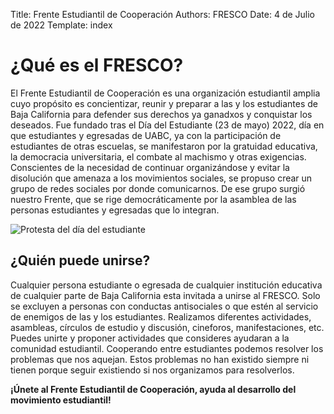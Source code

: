 Title: Frente Estudiantil de Cooperación
Authors: FRESCO
Date: 4 de Julio de 2022
Template: index


# ¿Qué es el FRESCO?
El Frente Estudiantil de Cooperación es una organización estudiantil
amplia cuyo propósito es concientizar, reunir y preparar a las y los
estudiantes de Baja California para defender sus derechos ya ganadxos y
conquistar los deseados. Fue fundado tras el Día del Estudiante (23 de
mayo) 2022, día en que estudiantes y egresadas de UABC, ya con la
participación de estudiantes de otras escuelas, se manifestaron por la
gratuidad educativa, la democracia universitaria, el combate al machismo
y otras exigencias. Conscientes de la necesidad de continuar
organizándose y evitar la disolución que amenaza a los movimientos
sociales, se propuso crear un grupo de redes sociales por donde
comunicarnos. De ese grupo surgió nuestro Frente, que se rige 
democráticamente por la asamblea de las personas estudiantes y egresadas
que lo integran.

![Protesta del día del estudiante](./img/portada.jpg)

## ¿Quién puede unirse?
Cualquier persona estudiante o egresada de cualquier institución
educativa de cualquier parte de Baja California esta invitada a unirse
al FRESCO. Solo se excluyen a personas con conductas antisociales o que
estén al servicio de enemigos de las y los estudiantes.
Realizamos diferentes actividades, asambleas, círculos de estudio y
discusión, cineforos, manifestaciones, etc. Puedes unirte y proponer
actividades que consideres ayudaran a la comunidad estudiantil.
Cooperando entre estudiantes podemos resolver los problemas que nos
aquejan. Estos problemas no han existido siempre ni tienen porque seguir
existiendo si nos organizamos para resolverlos.

**¡Únete al Frente Estudiantil de Cooperación, ayuda al desarrollo 
del movimiento estudiantil!**

